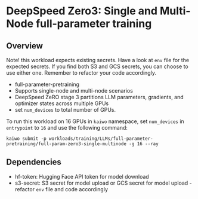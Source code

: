 # DeepSpeed Zero3: Single and Multi-Node full-parameter training

## Overview

Note! this workload expects existing secrets. Have a look at `env` file for the expected secrets. If you find both S3 and GCS secrets, you can choose to use either one. Remember to refactor your code accordingly.

- full-parameter-pretraining
- Supports single-node and multi-node scenarios
- DeepSpeed ZeRO stage 3 partitions LLM parameters, gradients, and optimizer states across multiple GPUs
- set `num_devices` to total number of GPUs.

To run this workload on 16 GPUs in `kaiwo` namespace, set `num_devices` in `entrypoint` to `16` and use the following command:

`kaiwo submit -p workloads/training/LLMs/full-parameter-pretraining/full-param-zero3-single-multinode -g 16 --ray`

## Dependencies
- hf-token: Hugging Face API token for model download
- s3-secret: S3 secret for model upload or GCS secret for model upload - refactor `env` file and code accordingly